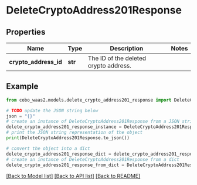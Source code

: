 # DeleteCryptoAddress201Response


## Properties

Name | Type | Description | Notes
------------ | ------------- | ------------- | -------------
**crypto_address_id** | **str** | The ID of the deleted crypto address. | 

## Example

```python
from cobo_waas2.models.delete_crypto_address201_response import DeleteCryptoAddress201Response

# TODO update the JSON string below
json = "{}"
# create an instance of DeleteCryptoAddress201Response from a JSON string
delete_crypto_address201_response_instance = DeleteCryptoAddress201Response.from_json(json)
# print the JSON string representation of the object
print(DeleteCryptoAddress201Response.to_json())

# convert the object into a dict
delete_crypto_address201_response_dict = delete_crypto_address201_response_instance.to_dict()
# create an instance of DeleteCryptoAddress201Response from a dict
delete_crypto_address201_response_from_dict = DeleteCryptoAddress201Response.from_dict(delete_crypto_address201_response_dict)
```
[[Back to Model list]](../README.md#documentation-for-models) [[Back to API list]](../README.md#documentation-for-api-endpoints) [[Back to README]](../README.md)



